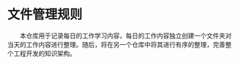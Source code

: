 # 文件管理规则
&#8195;&#8195;本仓库用于记录每日的工作学习内容，每日的工作内容独立创建一个文件夹对当天的工作内容进行整理。随后，将在另一个仓库中将其进行有序的整理，完善整个工程开发的知识架构。
